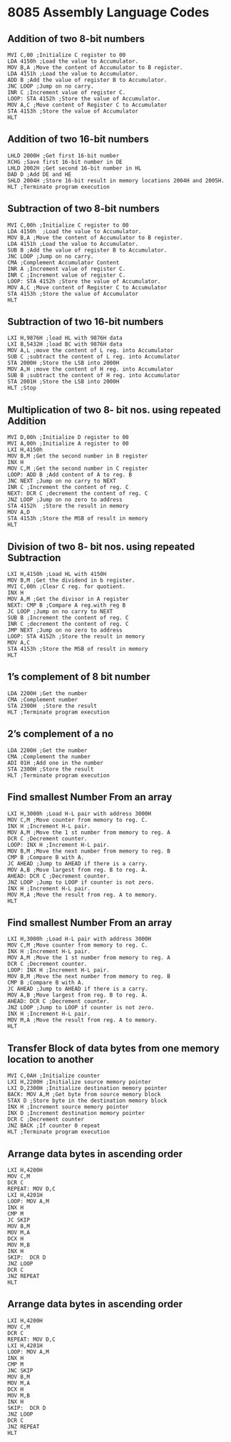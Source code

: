 # 8085 Assembly Language Codes

## Addition of two 8-bit numbers

```assembly
MVI C,00 ;Initialize C register to 00
LDA 4150h ;Load the value to Accumulator.
MOV B,A ;Move the content of Accumulator to B register.
LDA 4151h ;Load the value to Accumulator.
ADD B ;Add the value of register B to Accumulator.
JNC LOOP ;Jump on no carry.
INR C ;Increment value of register C.
LOOP: STA 4152h ;Store the value of Accumulator.
MOV A,C ;Move content of Register C to Accumulator
STA 4153h ;Store the value of Accumulator
HLT
```

## Addition of two 16-bit numbers

```assembly
LHLD 2000H ;Get first 16-bit number
XCHG ;Save first 16-bit number in DE
LHLD 2002H ;Get second 16-bit number in HL
DAD D ;Add DE and HE
SHLD 2004H ;Store 16-bit result in memory locations 2004H and 2005H.
HLT ;Terminate program execution
```

## Subtraction of two 8-bit numbers

```assembly
MVI C,00h ;Initialize C register to 00
LDA 4150h  ;Load the value to Accumulator.
MOV B,A ;Move the content of Accumulator to B register.
LDA 4151h ;Load the value to Accumulator.
SUB B ;Add the value of register B to Accumulator.
JNC LOOP ;Jump on no carry.
CMA ;Complement Accumulator Content
INR A ;Increment value of register C.
INR C ;Increment value of register C.
LOOP: STA 4152h ;Store the value of Accumulator.
MOV A,C ;Move content of Register C to Accumulator
STA 4153h ;Store the value of Accumulator
HLT
```

## Subtraction of two 16-bit numbers

```assembly
LXI H,9876H ;load HL with 9876H data
LXI B,5432H ;load BC with 9876H data
MOV A,L ;move the content of L reg. into Accumulator
SUB C ;subtract the content of L reg. into Accumulator
STA 2000H ;Store the LSB into 2000H
MOV A,H ;move the content of H reg. into Accumulator
SUB B ;subtract the content of H reg. into Accumulator
STA 2001H ;Store the LSB into 2000H
HLT ;Stop
```

## Multiplication of two 8- bit nos. using repeated Addition

```assembly
MVI D,00h ;Initialize D register to 00
MVI A,00h ;Initialize A register to 00
LXI H,4150h
MOV B,M ;Get the second number in B register
INX H
MOV C,M ;Get the second number in C register
LOOP: ADD B ;Add content of A to reg. B
JNC NEXT ;Jump on no carry to NEXT
INR C ;Increment the content of reg. C
NEXT: DCR C ;decrement the content of reg. C
JNZ LOOP ;Jump on no zero to address
STA 4152h  ;Store the result in memory
MOV A,D
STA 4153h ;Store the MSB of result in memory
HLT
```

## Division of two 8- bit nos. using repeated Subtraction

```assembly
LXI H,4150h ;Load HL with 4150H
MOV B,M ;Get the dividend in b register.
MVI C,00h ;Clear C reg. for quotient.
INX H
MOV A,M ;Get the divisor in A register
NEXT: CMP B ;Compare A reg.with reg B
JC LOOP ;Jump on no carry to NEXT
SUB B ;Increment the content of reg. C
INR C ;decrement the content of reg. C
JMP NEXT ;Jump on no zero to address
LOOP: STA 4152h ;Store the result in memory
MOV A,C
STA 4153h ;Store the MSB of result in memory
HLT 
```

## 1’s complement of 8 bit number

```assembly
LDA 2200H ;Get the number
CMA ;Complement number
STA 2300H  ;Store the result
HLT ;Terminate program execution
```

## 2’s complement of a no

```assembly
LDA 2200H ;Get the number
CMA ;Complement the number
ADI 01H ;Add one in the number
STA 2300H ;Store the result
HLT ;Terminate program execution
```

## Find smallest Number From an array

```assembly
LXI H,3000h ;Load H-L pair with address 3000H
MOV C,M ;Move counter from memory to reg. C.
INX H ;Increment H-L pair.
MOV A,M ;Move the 1 st number from memory to reg. A
DCR C ;Decrement counter.
LOOP: INX H ;Increment H-L pair.
MOV B,M ;Move the next number from memory to reg. B
CMP B ;Compare B with A.
JC AHEAD ;Jump to AHEAD if there is a carry.
MOV A,B ;Move largest from reg. B to reg. A.
AHEAD: DCR C ;Decrement counter.
JNZ LOOP ;Jump to LOOP if counter is not zero. 
INX H ;Increment H-L pair.
MOV M,A ;Move the result from reg. A to memory.
HLT
```

## Find smallest Number From an array

```assembly
LXI H,3000h ;Load H-L pair with address 3000H
MOV C,M ;Move counter from memory to reg. C.
INX H ;Increment H-L pair.
MOV A,M ;Move the 1 st number from memory to reg. A
DCR C ;Decrement counter.
LOOP: INX H ;Increment H-L pair.
MOV B,M ;Move the next number from memory to reg. B
CMP B ;Compare B with A.
JC AHEAD ;Jump to AHEAD if there is a carry.
MOV A,B ;Move largest from reg. B to reg. A.
AHEAD: DCR C ;Decrement counter.
JNZ LOOP ;Jump to LOOP if counter is not zero. 
INX H ;Increment H-L pair.
MOV M,A ;Move the result from reg. A to memory.
HLT
```

## Transfer Block of data bytes from one memory location to another

```assembly
MVI C,0AH ;Initialize counter
LXI H,2200H ;Initialize source memory pointer
LXI D,2300H ;Initialize destination memory pointer
BACK: MOV A,M ;Get byte from source memory block
STAX D ;Store byte in the destination memory block
INX H ;Increment source memory pointer
INX D ;Increment destination memory pointer
DCR C ;Decrement counter
JNZ BACK ;If counter 0 repeat
HLT ;Terminate program execution
```

## Arrange data bytes in ascending order

```assembly
LXI H,4200H
MOV C,M
DCR C
REPEAT: MOV D,C
LXI H,4201H
LOOP: MOV A,M
INX H
CMP M
JC SKIP
MOV B,M
MOV M,A
DCX H
MOV M,B
INX H
SKIP:  DCR D
JNZ LOOP
DCR C
JNZ REPEAT
HLT
```

## Arrange data bytes in ascending order

```assembly
LXI H,4200H
MOV C,M
DCR C
REPEAT: MOV D,C
LXI H,4201H
LOOP: MOV A,M
INX H
CMP M
JNC SKIP
MOV B,M
MOV M,A
DCX H
MOV M,B
INX H
SKIP:  DCR D
JNZ LOOP
DCR C
JNZ REPEAT
HLT
```

